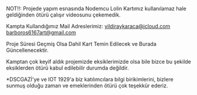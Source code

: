 NOT!!: Projede yapım esnasında Nodemcu Lolin Kartımız kullanılamaz hale geldiğinden ötürü çalışır videosunu çekemedik.

Kampta Kullandığımız Mail Adreslerimiz: yildiraykaraca@icloud.com
					barboros6167art@gmail.com

Proje Süresi Geçmiş Olsa Dahil Kart Temin Edilecek ve Burada Güncellenecektir.

Kamptan çok keyif aldık projemizde eksiklerimizde olsa bile bizce bu şekilde eksiklerden ötürü kabul edilebilir durumda değildir.

*DSCGAZİ'ye ve IOT 1929'a biz katılımcılara bilgi birikimlerini, bizlere sunmuş olduğu zaman ve emeklerinden ötürü çok teşekkür ederiz.
